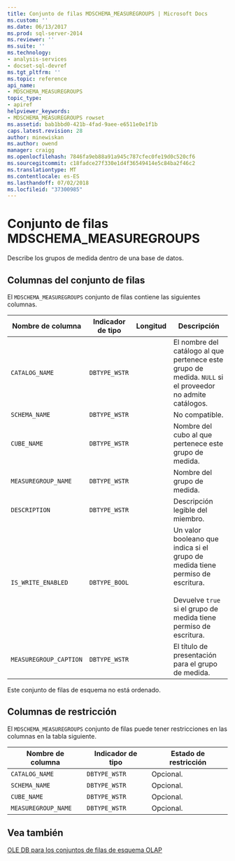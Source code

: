```yaml
---
title: Conjunto de filas MDSCHEMA_MEASUREGROUPS | Microsoft Docs
ms.custom: ''
ms.date: 06/13/2017
ms.prod: sql-server-2014
ms.reviewer: ''
ms.suite: ''
ms.technology:
- analysis-services
- docset-sql-devref
ms.tgt_pltfrm: ''
ms.topic: reference
api_name:
- MDSCHEMA_MEASUREGROUPS
topic_type:
- apiref
helpviewer_keywords:
- MDSCHEMA_MEASUREGROUPS rowset
ms.assetid: bab1bbd0-421b-4fad-9aee-e6511e0e1f1b
caps.latest.revision: 28
author: minewiskan
ms.author: owend
manager: craigg
ms.openlocfilehash: 7846fa9eb88a91a945c787cfec0fe19d0c520cf6
ms.sourcegitcommit: c18fadce27f330e1d4f36549414e5c84ba2f46c2
ms.translationtype: MT
ms.contentlocale: es-ES
ms.lasthandoff: 07/02/2018
ms.locfileid: "37300985"
---
```

# <a name="mdschemameasuregroups-rowset"></a>Conjunto de filas MDSCHEMA_MEASUREGROUPS
  Describe los grupos de medida dentro de una base de datos.  
  
## <a name="rowset-columns"></a>Columnas del conjunto de filas  
 El `MDSCHEMA_MEASUREGROUPS` conjunto de filas contiene las siguientes columnas.  
  
|Nombre de columna|Indicador de tipo|Longitud|Descripción|  
|-----------------|--------------------|------------|-----------------|  
|`CATALOG_NAME`|`DBTYPE_WSTR`||El nombre del catálogo al que pertenece este grupo de medida. `NULL` si el proveedor no admite catálogos.|  
|`SCHEMA_NAME`|`DBTYPE_WSTR`||No compatible.|  
|`CUBE_NAME`|`DBTYPE_WSTR`||Nombre del cubo al que pertenece este grupo de medida.|  
|`MEASUREGROUP_NAME`|`DBTYPE_WSTR`||Nombre del grupo de medida.|  
|`DESCRIPTION`|`DBTYPE_WSTR`||Descripción legible del miembro.|  
|`IS_WRITE_ENABLED`|`DBTYPE_BOOL`||Un valor booleano que indica si el grupo de medida tiene permiso de escritura.<br /><br /> Devuelve `true` si el grupo de medida tiene permiso de escritura.|  
|`MEASUREGROUP_CAPTION`|`DBTYPE_WSTR`||El título de presentación para el grupo de medida.|  
  
 Este conjunto de filas de esquema no está ordenado.  
  
## <a name="restriction-columns"></a>Columnas de restricción  
 El `MDSCHEMA_MEASUREGROUPS` conjunto de filas puede tener restricciones en las columnas en la tabla siguiente.  
  
|Nombre de columna|Indicador de tipo|Estado de restricción|  
|-----------------|--------------------|-----------------------|  
|`CATALOG_NAME`|`DBTYPE_WSTR`|Opcional.|  
|`SCHEMA_NAME`|`DBTYPE_WSTR`|Opcional.|  
|`CUBE_NAME`|`DBTYPE_WSTR`|Opcional.|  
|`MEASUREGROUP_NAME`|`DBTYPE_WSTR`|Opcional.|  
  
## <a name="see-also"></a>Vea también  
 [OLE DB para los conjuntos de filas de esquema OLAP](ole-db-for-olap-schema-rowsets.md)  
  
  
